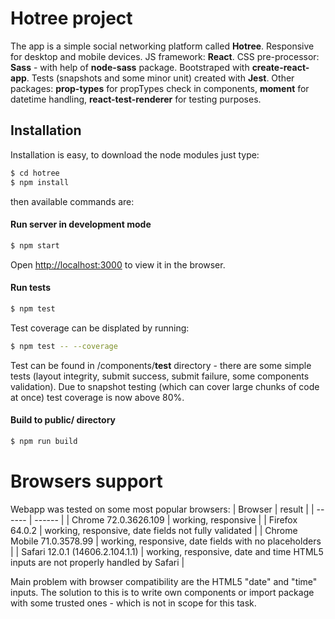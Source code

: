 # Hotree project

The app is a simple social networking platform called **Hotree**. 
Responsive for desktop and mobile devices.
JS framework: **React**.
CSS pre-processor: **Sass** - with help of **node-sass** package.
Bootstraped with **create-react-app**.
Tests (snapshots and some minor unit) created with **Jest**.
Other packages:  **prop-types** for propTypes check in components, **moment** for datetime handling, **react-test-renderer** for testing purposes. 

## Installation

Installation is easy, to download the node modules just type:
```sh
$ cd hotree
$ npm install 
```
then available commands are: 

#### Run server in development mode
```sh
$ npm start
```
Open [http://localhost:3000](http://localhost:3000) to view it in the browser.
#### Run tests
```sh
$ npm test
```
Test coverage can be displated by running: 
```sh
$ npm test -- --coverage
```
Test can be found in /components/__test__ directory - there are some simple tests (layout integrity, submit success, submit failure, some components validation). Due to snapshot testing (which can cover large chunks of code at once) test coverage is now above 80%. 
#### Build to public/ directory
```sh
$ npm run build
```

# Browsers support
Webapp was tested on some most popular browsers:
| Browser | result |
| ------ | ------ |
| Chrome 72.0.3626.109 |  working, responsive  |
| Firefox 64.0.2 |  working, responsive, date fields not fully validated   |
| Chrome Mobile 71.0.3578.99 | working, responsive, date fields with no placeholders |
| Safari 12.0.1 (14606.2.104.1.1) |  working, responsive, date and time HTML5 inputs are not properly handled by Safari  |

Main problem with browser compatibility are the HTML5 "date" and "time" inputs. The solution to this is to write own components or import package with some trusted ones - which is not in scope for this task. 
